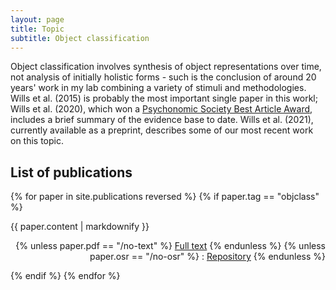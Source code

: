```yaml
---
layout: page
title: Topic
subtitle: Object classification
---
```


Object classification involves synthesis of object representations over time, not analysis of initially holistic forms - such is the conclusion of around 20 years' work in my lab combining a variety of stimuli and methodologies. Wills et al. (2015) is probably the most important single paper in this workl; Wills et al. (2020), which won a [Psychonomic Society Best Article Award](http://web.archive.org/web/20200828234259/https://www.psychonomic.org/page/BestArticleAward), includes a brief summary of the evidence base to date. Wills et al. (2021), currently available as a preprint, describes some of our most recent work on this topic.

## List of publications

{% for paper in site.publications reversed %}
  {% if paper.tag == "objclass" %}
  <p>{{ paper.content | markdownify }}
  <div align="right">
  {% unless paper.pdf == "/no-text" %}
  <a href="{{ paper.pdf }}">Full text</a>
  {% endunless %}
  {% unless paper.osr == "/no-osr" %}
   : <a href="{{ paper.osr }}">Repository</a>
  {% endunless %}
  </div>
  </p>
  {% endif %} 
{% endfor %}
